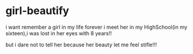 # girl-beautify
i want remember a girl in my life forever
i meet her in my HighSchool(in my sixteen),i was lost in her eyes with 8 years!!

but i dare not to tell her because her beauty let me feel stifle!!!
